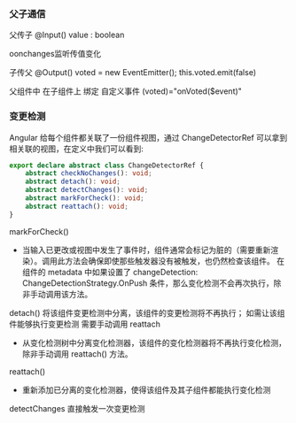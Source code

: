 

### 父子通信
 父传子 
 @Input() value : boolean

 oonchanges监听传值变化


 子传父
 @Output() voted = new EventEmitter<boolean>();
 this.voted.emit(false)

 父组件中 在子组件上 绑定 自定义事件
 (voted)="onVoted($event)"


 ### 变更检测
 Angular 给每个组件都关联了一份组件视图，通过 ChangeDetectorRef 可以拿到相关联的视图，在定义中我们可以看到:

```typeScript
export declare abstract class ChangeDetectorRef {
    abstract checkNoChanges(): void;
    abstract detach(): void;
    abstract detectChanges(): void;
    abstract markForCheck(): void;
    abstract reattach(): void;
}
```

markForCheck() 
- 当输入已更改或视图中发生了事件时，组件通常会标记为脏的（需要重新渲染）。调用此方法会确保即使那些触发器没有被触发，也仍然检查该组件。
 在组件的 metadata 中如果设置了 changeDetection: ChangeDetectionStrategy.OnPush 条件，那么变化检测不会再次执行，除非手动调用该方法。

detach() 
将该组件变更检测中分离，该组件的变更检测将不再执行；
如需让该组件能够执行变更检测 需要手动调用 reattach
- 从变化检测树中分离变化检测器，该组件的变化检测器将不再执行变化检测，除非手动调用 reattach() 方法。

reattach() 
- 重新添加已分离的变化检测器，使得该组件及其子组件都能执行变化检测


detectChanges
直接触发一次变更检测